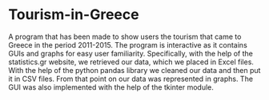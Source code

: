 # Tourism-in-Greece
A program that has been made to show users the tourism that came to Greece in the period 2011-2015. The program is interactive as it contains GUIs and graphs for easy user familiarity. Specifically, with the help of the statistics.gr website, we retrieved our data, which we placed in Excel files. With the help of the python pandas library we cleaned our data and then put it in CSV files. From that point on our data was represented in graphs. The GUI was also implemented with the help of the tkinter module.

